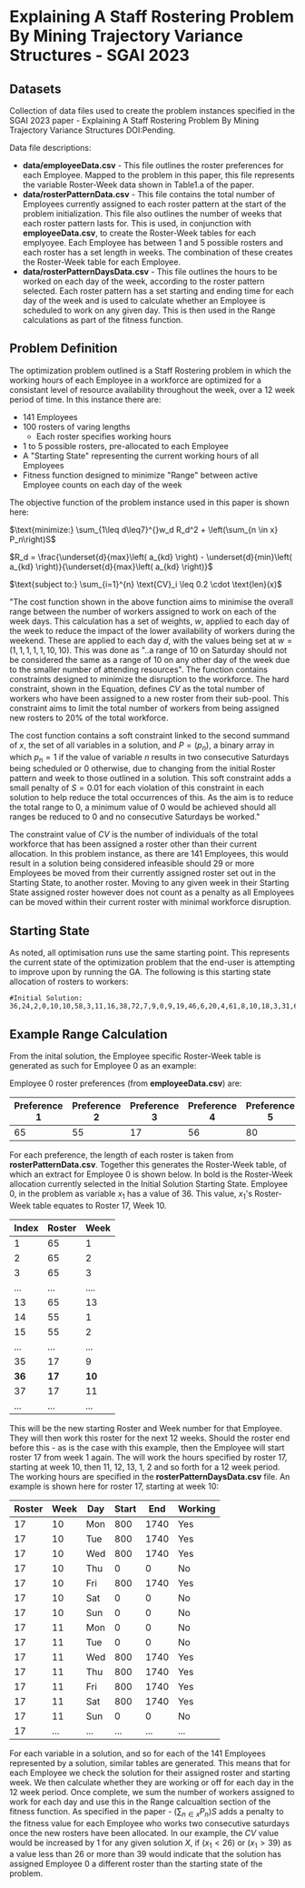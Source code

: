 # Explaining A Staff Rostering Problem By Mining Trajectory Variance Structures - SGAI 2023

## Datasets
Collection of data files used to create the problem instances specified in the SGAI 2023 paper - Explaining A Staff Rostering Problem By Mining Trajectory Variance Structures DOI:Pending.

Data file descriptions:
* **data/employeeData.csv** - This file outlines the roster preferences for each Employee. Mapped to the problem in this paper, this file represents the variable Roster-Week data shown in Table1.a of the paper.
 *   **data/rosterPatternData.csv** - This file contains the total number of Employees currently assigned to each roster pattern at the start of the problem initialization. This file also outlines the number of weeks that each roster pattern lasts for. This is used, in conjunction with **employeeData.csv**, to create the Roster-Week tables for each emplyoyee. Each Employee has between 1 and 5 possible rosters and each roster has a set length in weeks. The combination of these creates the Roster-Week table for each Employee.
*    **data/rosterPatternDaysData.csv** - This file outlines the hours to be worked on each day of the week, according to the roster pattern selected. Each roster pattern has a set starting and ending time for each day of the week and is used to calculate whether an Employee is scheduled to work on any given day. This is then used in the Range calculations as part of the fitness function.


## Problem Definition

The optimization problem outlined is a Staff Rostering problem in which the working hours of each Employee in a workforce are optimized for a consistant level of resource availability throughout the week, over a 12 week period of time. In this instance there are:

* 141 Employees
* 100 rosters of varing lengths
  * Each roster specifies working hours
* 1 to 5 possible rosters, pre-allocated to each Employee
* A "Starting State" representing the current working hours of all Employees
* Fitness function designed to minimize "Range" between active Employee counts on each day of the week

The objective function of the problem instance used in this paper is shown here:

$\text{minimize:}    \sum_{1\leq d\leq7}^{}w_d R_d^2 + \left(\sum_{n \in x} P_n\right)S$

$R_d = \frac{\underset{d}{max}\left( a_{kd} \right) - \underset{d}{min}\left( a_{kd} \right)}{\underset{d}{max}\left( a_{kd} \right)}$

$\text{subject to:}  \sum_{i=1}^{n} \text{CV}_i \leq 0.2 \cdot \text{len}(x)$



"The cost function shown in the above function aims to minimise the overall range between the number of workers assigned to work on each of the week days. This calculation has a set of weights, $w$, applied to each day of the week to reduce the impact of the lower availability of workers during the weekend. These are applied to each day $d$, with the values being set at $w=\left( 1,1,1,1,1,10,10\right)$. This was done as  "..a range of 10 on Saturday should not be considered the same as a range of 10 on any other day of the week due to the smaller number of attending resources".
The function contains constraints designed to minimize the disruption to the workforce. The hard constraint, shown in the Equation, defines $CV$ as the total number of workers who have been assigned to a new roster from their sub-pool. This constraint aims to limit the total number of workers from being assigned new rosters to 20\% of the total workforce.

The cost function contains a soft constraint linked to the second summand of $x$, the set of all variables in a solution, and $P = (p_{n})$, a binary array in which $p_{n} = 1$ if the value of variable $n$ results in two consecutive Saturdays being scheduled or $0$ otherwise, due to changing from the initial Roster pattern and week to those outlined in a solution. This soft constraint adds a small penalty of $S = 0.01$ for each violation of this constraint in each solution to help reduce the total occurrences of this. As the aim is to reduce the total range to 0, a minimum value of 0 would be achieved should all ranges be reduced to 0 and no consecutive Saturdays be worked."

The constraint value of $CV$ is the number of individuals of the total workforce that has been assigned a roster other than their current allocation. In this problem instance, as there are 141 Employees, this would result in a solution being considered infeasible should 29 or more Employees be moved from their currently assigned roster set out in the Starting State, to another roster. Moving to any given week in their Starting State assigned roster however does not count as a penalty as all Employees can be moved within their current roster with minimal workforce disruption.

## Starting State

As noted, all optimisation runs use the same starting point. This represents the current state of the optimization problem that the end-user is attempting to improve upon by running the GA. The following is this starting state allocation of rosters to workers:

    #Initial Solution:
    36,24,2,0,10,10,58,3,11,16,38,72,7,9,0,9,19,46,6,20,4,61,8,10,18,3,31,6,60,64,6,8,10,13,0,0,11,29,10,11,40,35,8,38,27,57,6,51,11,49,18,2,1,10,16,5,14,12,11,29,3,30,26,57,37,25,43,29,4,24,27,10,6,10,36,43,0,34,1,9,6,3,5,9,7,3,46,7,31,2,17,6,0,37,18,25,0,23,9,10,5,39,26,8,0,25,12,37,4,62,9,9,58,5,26,8,54,30,42,34,10,21,1,2,3,10,6,38,29,5,3,60,9,12,21,21,8,29,11,38,25



## Example Range Calculation

From the inital solution, the Employee specific Roster-Week table is generated as such for Employee 0 as an example:


Employee 0 roster preferences (from **employeeData.csv**) are:

Preference 1  | Preference 2 | Preference 3 | Preference 4 | Preference 5
------------- | ------------- | ------------- | ------------- | -------------
65            | 55           | 17           | 56            | 80


For each preference, the length of each roster is taken from **rosterPatternData.csv**. Together this generates the Roster-Week table, of which an extract for Employee 0 is shown below. In bold is the Roster-Week allocation currently selected in the Initial Solution Starting State. Employee 0, in the problem as variable $x_1$ has a value of 36. This value, $x_1$'s Roster-Week table equates to Roster 17, Week 10. 

Index | Roster | Week
----- |------- |------ 
1   |   65  | 1
2   |   65  | 2
3   |   65  | 3
...   |  ...  | ....
13   |   65  | 13
14   |   55  | 1
15   |   55  | 2
... | ... | ...
35   |   17  | 9
**36**   |   **17**  | **10**
37   |   17  | 11
... | ... | ...

This will be the new starting Roster and Week number for that Employee. They will then work this roster for the next 12 weeks. Should the roster end before this - as is the case with this example, then the Employee will start roster 17 from week 1 again. The will work the hours specified by roster 17, starting at week 10, then 11, 12, 13, 1, 2 and so forth for a 12 week period. The working hours are specified in the **rosterPatternDaysData.csv** file. An example is shown here for roster 17, starting at week 10:

| Roster | Week | Day | Start | End | Working |
|--------|------|-----|-------|-----|---------|
| 17     | 10   | Mon | 800   | 1740| Yes     |
| 17     | 10   | Tue | 800   | 1740| Yes     |
| 17     | 10   | Wed | 800   | 1740| Yes     |
| 17     | 10   | Thu | 0     | 0   | No      |
| 17     | 10   | Fri | 800   | 1740| Yes     |
| 17     | 10   | Sat | 0     | 0   | No      |
| 17     | 10   | Sun | 0     | 0   | No      |
| 17     | 11   | Mon | 0     | 0   | No      |
| 17     | 11   | Tue | 0     | 0   | No      |
| 17     | 11   | Wed | 800   | 1740| Yes     |
| 17     | 11   | Thu | 800   | 1740| Yes     |
| 17     | 11   | Fri | 800   | 1740| Yes     |
| 17     | 11   | Sat | 800   | 1740| Yes     |
| 17     | 11   | Sun | 0     | 0   | No      |
| 17     | ...  | ... | ...   | ... | ...     |

For each variable in a solution, and so for each of the 141 Employees represented by a solution, similar tables are generated. This means that for each Employee we check the solution for their assigned roster and starting week. We then calculate whether they are working or off for each day in the 12 week period. Once complete, we sum the number of workers assigned to work for each day and use this in the Range calcualtion section of the fitness function. As specified in the paper - $\left(\sum_{n \in x} P_n\right)S$ adds a penalty to the fitness value for each Employee who works two consecutive saturdays once the new rosters have been allocated. In our example, the $CV$ value would be increased by 1 for any given solution $X$, if $(x_1 < 26)$ or $(x_1 > 39)$ as a value less than 26 or more than 39 would indicate that the solution has assigned Employee 0 a different roster than the starting state of the problem.

